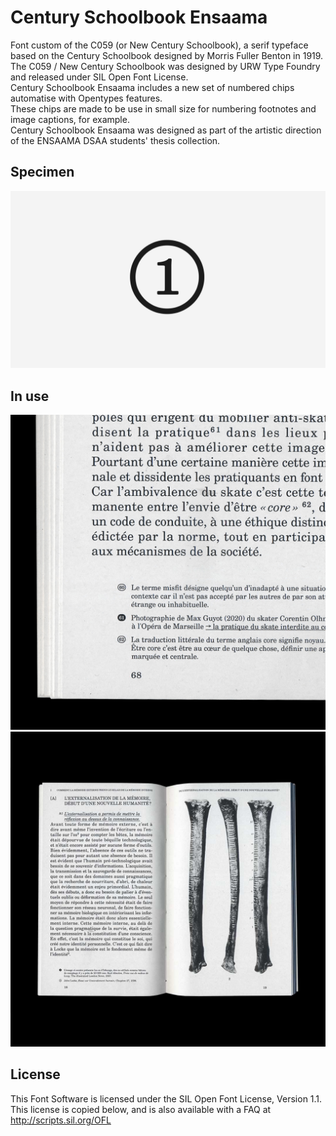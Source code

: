 # Century Schoolbook Ensaama

Font custom of the C059 (or New Century Schoolbook), a serif typeface based on the Century Schoolbook designed by Morris Fuller Benton in 1919.  
The C059 / New Century Schoolbook was designed by URW Type Foundry and released under SIL Open Font License.  
Century Schoolbook Ensaama includes a new set of numbered chips automatise with Opentypes features.   
These chips are made to be use in small size for numbering footnotes and image captions, for example.   
Century Schoolbook Ensaama was designed as part of the artistic direction of the ENSAAMA DSAA students' thesis collection. 

## Specimen

![CenturySchoolBookEnsaama_specimen_02](https://github.com/milenelaforge/type-design/blob/main/Century-SchoolBook-Ensaama/documentation/CenturySchoolBookEnsaama_specimen_02.gif)  

## In use 

![CenturySchoolBookEnsaama_in-use_03](https://github.com/milenelaforge/type-design/blob/main/Century-SchoolBook-Ensaama/in-use/CenturySchoolBookEnsaama_in-use_03.jpg)
![CenturySchoolBookEnsaama_in-use_02](https://github.com/milenelaforge/type-design/blob/main/Century-SchoolBook-Ensaama/in-use/CenturySchoolBookEnsaama_in-use_02.jpg)

## License

This Font Software is licensed under the SIL Open Font License, Version 1.1. 
This license is copied below, and is also available with a FAQ at 
http://scripts.sil.org/OFL

